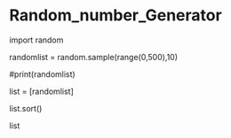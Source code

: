 # Random_number_Generator

import random

randomlist = random.sample(range(0,500),10)

#print(randomlist)

list = [randomlist]

list.sort()

list
